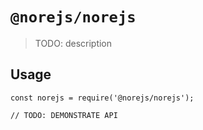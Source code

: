 # `@norejs/norejs`

> TODO: description

## Usage

```
const norejs = require('@norejs/norejs');

// TODO: DEMONSTRATE API
```
